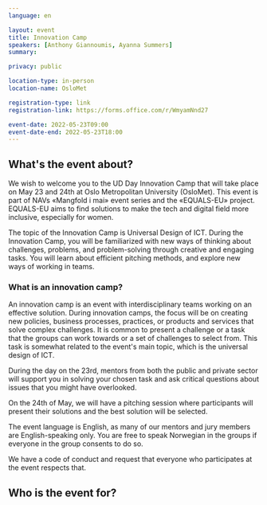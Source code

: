 ```yaml
---
language: en

layout: event
title: Innovation Camp
speakers: [Anthony Giannoumis, Ayanna Summers]
summary:

privacy: public

location-type: in-person
location-name: OsloMet

registration-type: link
registration-link: https://forms.office.com/r/WmyamNnd27

event-date: 2022-05-23T09:00
event-date-end: 2022-05-23T18:00
---
```

## What's the event about?
We wish to welcome you to the UD Day Innovation Camp that will take place on May 23 and 24th at Oslo Metropolitan University (OsloMet). This event is part of NAVs «Mangfold i mai» event series and the «EQUALS-EU» project. EQUALS-EU aims to find solutions to make the tech and digital field more inclusive, especially for women.

The topic of the Innovation Camp is Universal Design of ICT. During the Innovation Camp, you will be familiarized with new ways of thinking about challenges, problems, and problem-solving through creative and engaging tasks. You will learn about efficient pitching methods, and explore new ways of working in teams.  

### What is an innovation camp?
An innovation camp is an event with interdisciplinary teams working on an effective solution. During innovation camps, the focus will be on creating new policies, business processes, practices, or products and services that solve complex challenges. It is common to present a challenge or a task that the groups can work towards or a set of challenges to select from. This task is somewhat related to the event's main topic, which is the universal design of ICT. 

During the day on the 23rd, mentors from both the public and private sector will support you in solving your chosen task and ask critical questions about issues that you might have overlooked.

On the 24th of May, we will have a pitching session where participants will present their solutions and the best solution will be selected.

The event language is English, as many of our mentors and jury members are English-speaking only. You are free to speak Norwegian in the groups if everyone in the group consents to do so.   

We have a code of conduct and request that everyone who participates at the event respects that.

## Who is the event for?

